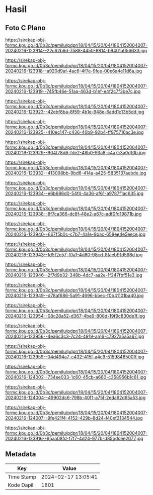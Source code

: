 # Hasil

## Foto C Plano

https://sirekap-obj-formc.kpu.go.id/0b3c/pemilu/pdpr/18/04/15/20/04/1804152004007-20240216-123914--22c62b6d-7588-4450-8814-b9401a056633.jpg

https://sirekap-obj-formc.kpu.go.id/0b3c/pemilu/pdpr/18/04/15/20/04/1804152004007-20240216-123918--a920d9af-4ac6-4f7e-9fee-00e6a4e11d6a.jpg

https://sirekap-obj-formc.kpu.go.id/0b3c/pemilu/pdpr/18/04/15/20/04/1804152004007-20240216-123919--745fb46e-51aa-463d-b1ef-e4f2c7f3be7c.jpg

https://sirekap-obj-formc.kpu.go.id/0b3c/pemilu/pdpr/18/04/15/20/04/1804152004007-20240216-123923--42ebf8ba-8f59-4b1e-948e-6add1c13b5dd.jpg

https://sirekap-obj-formc.kpu.go.id/0b3c/pemilu/pdpr/18/04/15/20/04/1804152004007-20240216-123925--410ec147-c436-40b9-92b4-ff975716ac3e.jpg

https://sirekap-obj-formc.kpu.go.id/0b3c/pemilu/pdpr/18/04/15/20/04/1804152004007-20240216-123929--904f78d6-fde2-48b0-93a8-c4a7c3a0df0b.jpg

https://sirekap-obj-formc.kpu.go.id/0b3c/pemilu/pdpr/18/04/15/20/04/1804152004007-20240216-123932--413098bb-9bd6-414a-a425-5835137aebde.jpg

https://sirekap-obj-formc.kpu.go.id/0b3c/pemilu/pdpr/18/04/15/20/04/1804152004007-20240216-123934--e6b686d0-54f4-4a36-af61-a9787f1ac635.jpg

https://sirekap-obj-formc.kpu.go.id/0b3c/pemilu/pdpr/18/04/15/20/04/1804152004007-20240216-123938--8f7ca386-dc8f-48e2-a67c-adf0fd19871b.jpg

https://sirekap-obj-formc.kpu.go.id/0b3c/pemilu/pdpr/18/04/15/20/04/1804152004007-20240216-123940--667f5b0c-c7b7-4a1e-9bac-658ee4e5eece.jpg

https://sirekap-obj-formc.kpu.go.id/0b3c/pemilu/pdpr/18/04/15/20/04/1804152004007-20240216-123943--fd5f2c57-f0a1-4d80-98cd-8faeb91d598d.jpg

https://sirekap-obj-formc.kpu.go.id/0b3c/pemilu/pdpr/18/04/15/20/04/1804152004007-20240216-123946--2f7d9b32-348b-4dc7-aa2e-1f247fbf51e3.jpg

https://sirekap-obj-formc.kpu.go.id/0b3c/pemilu/pdpr/18/04/15/20/04/1804152004007-20240216-123949--d78af686-5a91-4696-bbec-f0b41101ba40.jpg

https://sirekap-obj-formc.kpu.go.id/0b3c/pemilu/pdpr/18/04/15/20/04/1804152004007-20240216-123954--08c28a52-d367-4be9-808d-19f9c830de1f.jpg

https://sirekap-obj-formc.kpu.go.id/0b3c/pemilu/pdpr/18/04/15/20/04/1804152004007-20240216-123956--4ea6c3c3-7c24-4919-aa16-c7927a5a5a67.jpg

https://sirekap-obj-formc.kpu.go.id/0b3c/pemilu/pdpr/18/04/15/20/04/1804152004007-20240216-123959--04d494a7-c432-415f-a4c9-5159846500ff.jpg

https://sirekap-obj-formc.kpu.go.id/0b3c/pemilu/pdpr/18/04/15/20/04/1804152004007-20240216-124002--734ee033-1c60-45cb-a660-c358956b1c61.jpg

https://sirekap-obj-formc.kpu.go.id/0b3c/pemilu/pdpr/18/04/15/20/04/1804152004007-20240216-124004--49902dc6-798b-40f1-a75f-2eda92d65a53.jpg

https://sirekap-obj-formc.kpu.go.id/0b3c/pemilu/pdpr/18/04/15/20/04/1804152004007-20240216-124007--9fe421f4-4152-429b-8d24-f40ef2134544.jpg

https://sirekap-obj-formc.kpu.go.id/0b3c/pemilu/pdpr/18/04/15/20/04/1804152004007-20240216-123916--95aa08fd-f7f7-4d24-977b-d85bdcee2077.jpg


## Metadata

| Key        | Value               |
| ---------- | ------------------- |
| Time Stamp | 2024-02-17 13:05:41 |
| Kode Dapil | 1801                |



